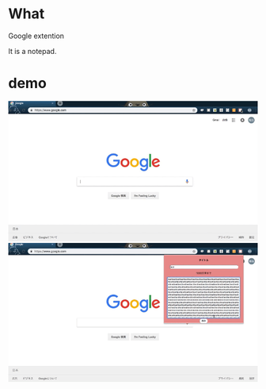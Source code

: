 # What
Google extention

It is a notepad.

# demo
![result](https://github.com/kawa18sima/memo_chrome/blob/master/demo/action1.gif)
![result](https://github.com/kawa18sima/memo_chrome/blob/master/demo/action2.gif)

